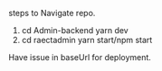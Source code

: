 steps to Navigate repo.
1. cd Admin-backend 
   yarn dev
2. cd raectadmin
 yarn start/npm start

Have issue in baseUrl for deployment.